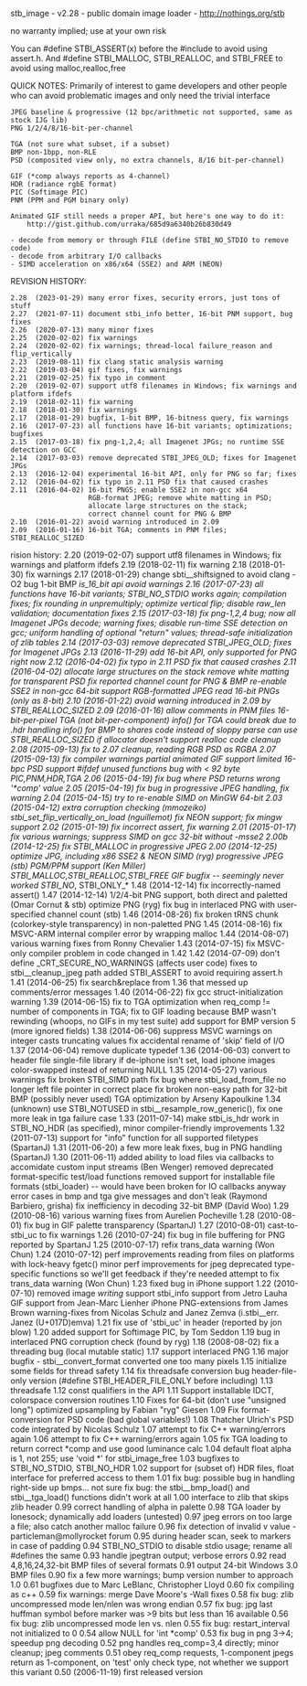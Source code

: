 stb_image - v2.28 - public domain image loader - http://nothings.org/stb

no warranty implied; use at your own risk

You can #define STBI_ASSERT(x) before the #include to avoid using assert.h.
And #define STBI_MALLOC, STBI_REALLOC, and STBI_FREE to avoid using malloc,realloc,free

QUICK NOTES:
    Primarily of interest to game developers and other people who can
    avoid problematic images and only need the trivial interface

    JPEG baseline & progressive (12 bpc/arithmetic not supported, same as stock IJG lib)
    PNG 1/2/4/8/16-bit-per-channel

    TGA (not sure what subset, if a subset)
    BMP non-1bpp, non-RLE
    PSD (composited view only, no extra channels, 8/16 bit-per-channel)

    GIF (*comp always reports as 4-channel)
    HDR (radiance rgbE format)
    PIC (Softimage PIC)
    PNM (PPM and PGM binary only)

    Animated GIF still needs a proper API, but here's one way to do it:
        http://gist.github.com/urraka/685d9a6340b26b830d49

    - decode from memory or through FILE (define STBI_NO_STDIO to remove code)
    - decode from arbitrary I/O callbacks
    - SIMD acceleration on x86/x64 (SSE2) and ARM (NEON)

REVISION HISTORY:

    2.28  (2023-01-29) many error fixes, security errors, just tons of stuff
    2.27  (2021-07-11) document stbi_info better, 16-bit PNM support, bug fixes
    2.26  (2020-07-13) many minor fixes
    2.25  (2020-02-02) fix warnings
    2.24  (2020-02-02) fix warnings; thread-local failure_reason and flip_vertically
    2.23  (2019-08-11) fix clang static analysis warning
    2.22  (2019-03-04) gif fixes, fix warnings
    2.21  (2019-02-25) fix typo in comment
    2.20  (2019-02-07) support utf8 filenames in Windows; fix warnings and platform ifdefs
    2.19  (2018-02-11) fix warning
    2.18  (2018-01-30) fix warnings
    2.17  (2018-01-29) bugfix, 1-bit BMP, 16-bitness query, fix warnings
    2.16  (2017-07-23) all functions have 16-bit variants; optimizations; bugfixes
    2.15  (2017-03-18) fix png-1,2,4; all Imagenet JPGs; no runtime SSE detection on GCC
    2.14  (2017-03-03) remove deprecated STBI_JPEG_OLD; fixes for Imagenet JPGs
    2.13  (2016-12-04) experimental 16-bit API, only for PNG so far; fixes
    2.12  (2016-04-02) fix typo in 2.11 PSD fix that caused crashes
    2.11  (2016-04-02) 16-bit PNGS; enable SSE2 in non-gcc x64
                       RGB-format JPEG; remove white matting in PSD;
                       allocate large structures on the stack;
                       correct channel count for PNG & BMP
    2.10  (2016-01-22) avoid warning introduced in 2.09
    2.09  (2016-01-16) 16-bit TGA; comments in PNM files; STBI_REALLOC_SIZED

   rision history:
    2.20  (2019-02-07) support utf8 filenames in Windows; fix warnings and platform ifdefs
    2.19  (2018-02-11) fix warning
    2.18  (2018-01-30) fix warnings
    2.17  (2018-01-29) change sbti__shiftsigned to avoid clang -O2 bug
                       1-bit BMP
                       *_is_16_bit api
                       avoid warnings
    2.16  (2017-07-23) all functions have 16-bit variants;
                       STBI_NO_STDIO works again;
                       compilation fixes;
                       fix rounding in unpremultiply;
                       optimize vertical flip;
                       disable raw_len validation;
                       documentation fixes
    2.15  (2017-03-18) fix png-1,2,4 bug; now all Imagenet JPGs decode;
                       warning fixes; disable run-time SSE detection on gcc;
                       uniform handling of optional "return" values;
                       thread-safe initialization of zlib tables
    2.14  (2017-03-03) remove deprecated STBI_JPEG_OLD; fixes for Imagenet JPGs
    2.13  (2016-11-29) add 16-bit API, only supported for PNG right now
    2.12  (2016-04-02) fix typo in 2.11 PSD fix that caused crashes
    2.11  (2016-04-02) allocate large structures on the stack
                       remove white matting for transparent PSD
                       fix reported channel count for PNG & BMP
                       re-enable SSE2 in non-gcc 64-bit
                       support RGB-formatted JPEG
                       read 16-bit PNGs (only as 8-bit)
    2.10  (2016-01-22) avoid warning introduced in 2.09 by STBI_REALLOC_SIZED
    2.09  (2016-01-16) allow comments in PNM files
                       16-bit-per-pixel TGA (not bit-per-component)
                       info() for TGA could break due to .hdr handling
                       info() for BMP to shares code instead of sloppy parse
                       can use STBI_REALLOC_SIZED if allocator doesn't support realloc
                       code cleanup
    2.08  (2015-09-13) fix to 2.07 cleanup, reading RGB PSD as RGBA
    2.07  (2015-09-13) fix compiler warnings
                       partial animated GIF support
                       limited 16-bpc PSD support
                       #ifdef unused functions
                       bug with < 92 byte PIC,PNM,HDR,TGA
    2.06  (2015-04-19) fix bug where PSD returns wrong '*comp' value
    2.05  (2015-04-19) fix bug in progressive JPEG handling, fix warning
    2.04  (2015-04-15) try to re-enable SIMD on MinGW 64-bit
    2.03  (2015-04-12) extra corruption checking (mmozeiko)
                       stbi_set_flip_vertically_on_load (nguillemot)
                       fix NEON support; fix mingw support
    2.02  (2015-01-19) fix incorrect assert, fix warning
    2.01  (2015-01-17) fix various warnings; suppress SIMD on gcc 32-bit without -msse2
    2.00b (2014-12-25) fix STBI_MALLOC in progressive JPEG
    2.00  (2014-12-25) optimize JPG, including x86 SSE2 & NEON SIMD (ryg)
                       progressive JPEG (stb)
                       PGM/PPM support (Ken Miller)
                       STBI_MALLOC,STBI_REALLOC,STBI_FREE
                       GIF bugfix -- seemingly never worked
                       STBI_NO_*, STBI_ONLY_*
    1.48  (2014-12-14) fix incorrectly-named assert()
    1.47  (2014-12-14) 1/2/4-bit PNG support, both direct and paletted (Omar Cornut & stb)
                       optimize PNG (ryg)
                       fix bug in interlaced PNG with user-specified channel count (stb)
    1.46  (2014-08-26)
            fix broken tRNS chunk (colorkey-style transparency) in non-paletted PNG
    1.45  (2014-08-16)
            fix MSVC-ARM internal compiler error by wrapping malloc
    1.44  (2014-08-07)
            various warning fixes from Ronny Chevalier
    1.43  (2014-07-15)
            fix MSVC-only compiler problem in code changed in 1.42
    1.42  (2014-07-09)
            don't define _CRT_SECURE_NO_WARNINGS (affects user code)
            fixes to stbi__cleanup_jpeg path
            added STBI_ASSERT to avoid requiring assert.h
    1.41  (2014-06-25)
            fix search&replace from 1.36 that messed up comments/error messages
    1.40  (2014-06-22)
            fix gcc struct-initialization warning
    1.39  (2014-06-15)
            fix to TGA optimization when req_comp != number of components in TGA;
            fix to GIF loading because BMP wasn't rewinding (whoops, no GIFs in my test suite)
            add support for BMP version 5 (more ignored fields)
    1.38  (2014-06-06)
            suppress MSVC warnings on integer casts truncating values
            fix accidental rename of 'skip' field of I/O
    1.37  (2014-06-04)
            remove duplicate typedef
    1.36  (2014-06-03)
            convert to header file single-file library
            if de-iphone isn't set, load iphone images color-swapped instead of returning NULL
    1.35  (2014-05-27)
            various warnings
            fix broken STBI_SIMD path
            fix bug where stbi_load_from_file no longer left file pointer in correct place
            fix broken non-easy path for 32-bit BMP (possibly never used)
            TGA optimization by Arseny Kapoulkine
    1.34  (unknown)
            use STBI_NOTUSED in stbi__resample_row_generic(), fix one more leak in tga failure case
    1.33  (2011-07-14)
            make stbi_is_hdr work in STBI_NO_HDR (as specified), minor compiler-friendly improvements
    1.32  (2011-07-13)
            support for "info" function for all supported filetypes (SpartanJ)
    1.31  (2011-06-20)
            a few more leak fixes, bug in PNG handling (SpartanJ)
    1.30  (2011-06-11)
            added ability to load files via callbacks to accomidate custom input streams (Ben Wenger)
            removed deprecated format-specific test/load functions
            removed support for installable file formats (stbi_loader) -- would have been broken for IO callbacks anyway
            error cases in bmp and tga give messages and don't leak (Raymond Barbiero, grisha)
            fix inefficiency in decoding 32-bit BMP (David Woo)
    1.29  (2010-08-16)
            various warning fixes from Aurelien Pocheville
    1.28  (2010-08-01)
            fix bug in GIF palette transparency (SpartanJ)
    1.27  (2010-08-01)
            cast-to-stbi_uc to fix warnings
    1.26  (2010-07-24)
            fix bug in file buffering for PNG reported by SpartanJ
    1.25  (2010-07-17)
            refix trans_data warning (Won Chun)
    1.24  (2010-07-12)
            perf improvements reading from files on platforms with lock-heavy fgetc()
            minor perf improvements for jpeg
            deprecated type-specific functions so we'll get feedback if they're needed
            attempt to fix trans_data warning (Won Chun)
    1.23    fixed bug in iPhone support
    1.22  (2010-07-10)
            removed image *writing* support
            stbi_info support from Jetro Lauha
            GIF support from Jean-Marc Lienher
            iPhone PNG-extensions from James Brown
            warning-fixes from Nicolas Schulz and Janez Zemva (i.stbi__err. Janez (U+017D)emva)
    1.21    fix use of 'stbi_uc' in header (reported by jon blow)
    1.20    added support for Softimage PIC, by Tom Seddon
    1.19    bug in interlaced PNG corruption check (found by ryg)
    1.18  (2008-08-02)
            fix a threading bug (local mutable static)
    1.17    support interlaced PNG
    1.16    major bugfix - stbi__convert_format converted one too many pixels
    1.15    initialize some fields for thread safety
    1.14    fix threadsafe conversion bug
            header-file-only version (#define STBI_HEADER_FILE_ONLY before including)
    1.13    threadsafe
    1.12    const qualifiers in the API
    1.11    Support installable IDCT, colorspace conversion routines
    1.10    Fixes for 64-bit (don't use "unsigned long")
            optimized upsampling by Fabian "ryg" Giesen
    1.09    Fix format-conversion for PSD code (bad global variables!)
    1.08    Thatcher Ulrich's PSD code integrated by Nicolas Schulz
    1.07    attempt to fix C++ warning/errors again
    1.06    attempt to fix C++ warning/errors again
    1.05    fix TGA loading to return correct *comp and use good luminance calc
    1.04    default float alpha is 1, not 255; use 'void *' for stbi_image_free
    1.03    bugfixes to STBI_NO_STDIO, STBI_NO_HDR
    1.02    support for (subset of) HDR files, float interface for preferred access to them
    1.01    fix bug: possible bug in handling right-side up bmps... not sure
            fix bug: the stbi__bmp_load() and stbi__tga_load() functions didn't work at all
    1.00    interface to zlib that skips zlib header
    0.99    correct handling of alpha in palette
    0.98    TGA loader by lonesock; dynamically add loaders (untested)
    0.97    jpeg errors on too large a file; also catch another malloc failure
    0.96    fix detection of invalid v value - particleman@mollyrocket forum
    0.95    during header scan, seek to markers in case of padding
    0.94    STBI_NO_STDIO to disable stdio usage; rename all #defines the same
    0.93    handle jpegtran output; verbose errors
    0.92    read 4,8,16,24,32-bit BMP files of several formats
    0.91    output 24-bit Windows 3.0 BMP files
    0.90    fix a few more warnings; bump version number to approach 1.0
    0.61    bugfixes due to Marc LeBlanc, Christopher Lloyd
    0.60    fix compiling as c++
    0.59    fix warnings: merge Dave Moore's -Wall fixes
    0.58    fix bug: zlib uncompressed mode len/nlen was wrong endian
    0.57    fix bug: jpg last huffman symbol before marker was >9 bits but less than 16 available
    0.56    fix bug: zlib uncompressed mode len vs. nlen
    0.55    fix bug: restart_interval not initialized to 0
    0.54    allow NULL for 'int *comp'
    0.53    fix bug in png 3->4; speedup png decoding
    0.52    png handles req_comp=3,4 directly; minor cleanup; jpeg comments
    0.51    obey req_comp requests, 1-component jpegs return as 1-component,
            on 'test' only check type, not whether we support this variant
    0.50  (2006-11-19)
            first released version
